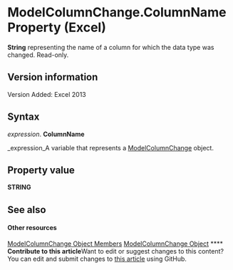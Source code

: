 
# ModelColumnChange.ColumnName Property (Excel)

 **String** representing the name of a column for which the data type was changed. Read-only.


## Version information

Version Added: Excel 2013 


## Syntax

 _expression_. **ColumnName**

 _expression_A variable that represents a  [ModelColumnChange](5b7cb86d-744c-53ea-0fcf-79d2710baa37.md) object.


## Property value

 **STRING**


## See also


#### Other resources


 [ModelColumnChange Object Members](8b9bc464-3604-f863-00d0-d8908991dca4.md)
 [ModelColumnChange Object](5b7cb86d-744c-53ea-0fcf-79d2710baa37.md)
****   **Contribute to this article**Want to edit or suggest changes to this content? You can edit and submit changes to  [this article](https://github.com/jhershey00/VBA_Excel_Test/OpenXMLCon/articles/f3312e64-d88e-e6c7-0337-d6e43e178c2e.md) using GitHub.

